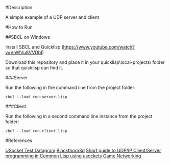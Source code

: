 #Description

A simple example of a UDP server and client

#How to Run

##SBCL on Windows

Install SBCL and Quicklisp (https://www.youtube.com/watch?v=VnWVu8VVDbI)

Download this repository and place it in your quicklisp\local-projects\ folder so that quicklisp can find it.  

###Server

Run the following in the command line from the project folder:

```
sbcl --load run-server.lisp
```

###Client 

Run the following in a second command line instance from the project folder:

```
sbcl --load run-client.lisp
```

#References

[USocket Test Datagram](https://github.com/bsmr-common-lisp/usocket/blob/a9ad102c41d94105038195ca5bfb31d2c3d61ba5/test/test-datagram.lisp)
[Blackthorn3d](https://github.com/linuxaged/blackthorn3d/blob/645c4a264e31994cf1ac574076d671d636000f7c/src/examples/usocket/usocket.lisp)
[Short guide to UDP/IP Client/Server programming in Common Lisp using usockets](https://gist.github.com/shortsightedsid/a760e0d83a9557aaffcc)
[Game Networking](http://gafferongames.com/networking-for-game-programmers/) 
